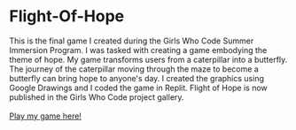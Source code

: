 # Flight-Of-Hope
 This is the final game I created during the Girls Who Code Summer Immersion Program. I was tasked with creating a game embodying the theme of hope. My game transforms users from a caterpillar into a butterfly. The journey of the caterpillar moving through the maze to become a butterfly can bring hope to anyone's day. I created the graphics using Google Drawings and I coded the game in Replit. Flight of Hope is now published in the Girls Who Code project gallery.</br> </br>
[Play my game here!](https://replit.com/@karag22/Final-Game-Kara)
